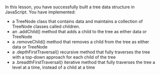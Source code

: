 In this lesson, you have successfully built a tree data structure in JavaScript. You have implemented:

- a TreeNode class that contains data and maintains a collection of TreeNode classes called children.
- an .addChild() method that adds a child to the tree as either data or TreeNode
- a .removeChild() method that removes a child from the tree as either data or TreeNode
- a .depthFirstTraversal() recursive method that fully traverses the tree with a top-down approach for each child of the tree
- a .breadthFirstTraversal() iterative method that fully traverses the tree a level at a time, instead of a child at a time
